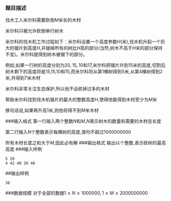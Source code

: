 ### 题目描述
伐木工人米尔科需要砍倒$M$米长的木材

米尔科只被允许砍倒单行树木

米尔科的伐木机工作过程如下：米尔科设置一个高度参数$H$(米),伐木机升起一个巨大的锯片到高度$H$,并锯掉所有的树比$H$高的部分(当然,树木不高于$H$米的部分保持不变)。米尔科就得到树木被锯下的部分。

例如,如果一行树的高度分别为$20,15,10$和$17$,米尔科把锯片升到$15$米的高度,切割后树木剩下的高度将是$15$,$15$,$10$和$15$,而米尔科将从第$1$棵树得到$5$米,从第$4$棵树得到$2$米,共得到$7$米木材

米尔科非常关注生态保护,所以他不会砍掉过多的木材

帮助米尔科找到伐木机锯片的最大的整数高度$H$,使得他能得到木材至少为$M$米

换句话说,如果再升高$1$米,则他将得不到$M$米木材

###输入格式
第一行输入两个整数$N$和$M$,$N$表示树木的数量和需要的木材总长度

第二行输入$N$个整数表示每棵树的高度,值均不超过$1000000000$

所有木材长度之和大于$M$,因此必有解
###输出格式
输出以个整数,表示砍树的最高高度
###输入样例
```
5 20
4 42 40 26 46
```
##输出样例
```
36
```
###数据规模
对于全部的数据$1 \leq N \leq 1000000,1 \leq M \leq 2000000000$